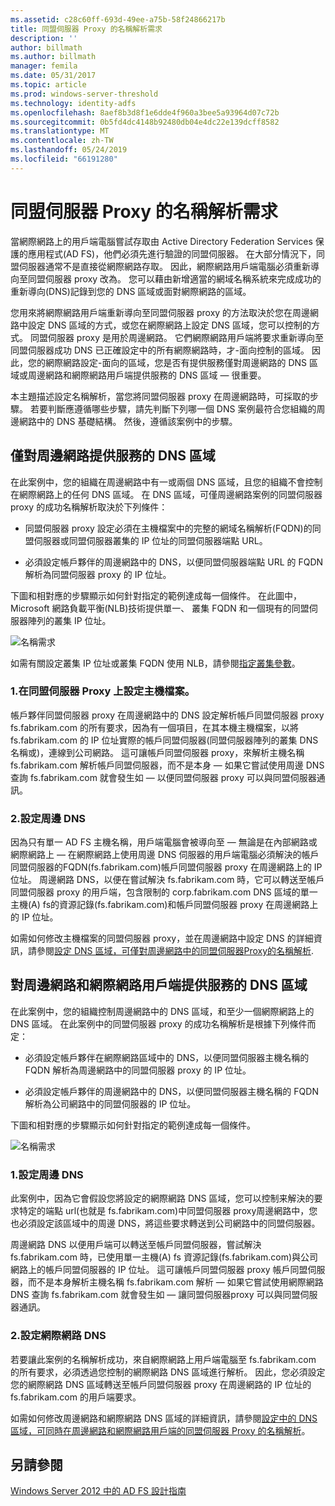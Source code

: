 ```yaml
---
ms.assetid: c28c60ff-693d-49ee-a75b-58f24866217b
title: 同盟伺服器 Proxy 的名稱解析需求
description: ''
author: billmath
ms.author: billmath
manager: femila
ms.date: 05/31/2017
ms.topic: article
ms.prod: windows-server-threshold
ms.technology: identity-adfs
ms.openlocfilehash: 8aef8b3d8f1e6dde4f960a3bee5a93964d07c72b
ms.sourcegitcommit: 0b5fd4dc4148b92480db04e4dc22e139dcff8582
ms.translationtype: MT
ms.contentlocale: zh-TW
ms.lasthandoff: 05/24/2019
ms.locfileid: "66191280"
---
```

# <a name="name-resolution-requirements-for-federation-server-proxies"></a>同盟伺服器 Proxy 的名稱解析需求

當網際網路上的用戶端電腦嘗試存取由 Active Directory Federation Services 保護的應用程式\(AD FS\)，他們必須先進行驗證的同盟伺服器。 在大部分情況下，同盟伺服器通常不是直接從網際網路存取。 因此，網際網路用戶端電腦必須重新導向至同盟伺服器 proxy 改為。 您可以藉由新增適當的網域名稱系統來完成成功的重新導向\(DNS\)記錄到您的 DNS 區域或面對網際網路的區域。  
  
您用來將網際網路用戶端重新導向至同盟伺服器 proxy 的方法取決於您在周邊網路中設定 DNS 區域的方式，或您在網際網路上設定 DNS 區域，您可以控制的方式。 同盟伺服器 proxy 是用於周邊網路。 它們網際網路用戶端將要求重新導向至同盟伺服器成功 DNS 已正確設定中的所有網際網路時，才\-面向控制的區域。 因此，您的網際網路設定\-面向的區域，您是否有提供服務僅對周邊網路的 DNS 區域或周邊網路和網際網路用戶端提供服務的 DNS 區域 — 很重要。  
  
本主題描述設定名稱解析，當您將同盟伺服器 proxy 在周邊網路時，可採取的步驟。 若要判斷應遵循哪些步驟，請先判斷下列哪一個 DNS 案例最符合您組織的周邊網路中的 DNS 基礎結構。 然後，遵循該案例中的步驟。  
  
## <a name="dns-zone-serving-only-the-perimeter-network"></a>僅對周邊網路提供服務的 DNS 區域  
在此案例中，您的組織在周邊網路中有一或兩個 DNS 區域，且您的組織不會控制在網際網路上的任何 DNS 區域。 在 DNS 區域，可僅周邊網路案例的同盟伺服器 proxy 的成功名稱解析取決於下列條件：  
  
-   同盟伺服器 proxy 設定必須在主機檔案中的完整的網域名稱解析\(FQDN\)的同盟伺服器或同盟伺服器叢集的 IP 位址的同盟伺服器端點 URL。  
  
-   必須設定帳戶夥伴的周邊網路中的 DNS，以便同盟伺服器端點 URL 的 FQDN 解析為同盟伺服器 proxy 的 IP 位址。  
  
下圖和相對應的步驟顯示如何針對指定的範例達成每一個條件。 在此圖中，Microsoft 網路負載平衡\(NLB\)技術提供單一、 叢集 FQDN 和一個現有的同盟伺服器陣列的叢集 IP 位址。  
  
![名稱需求](media/adfs2_deploy_single_fs.gif)  
  
如需有關設定叢集 IP 位址或叢集 FQDN 使用 NLB，請參閱[指定叢集參數](https://go.microsoft.com/fwlink/?LinkId=75282)。  
  
### <a name="1-configure-the-hosts-file-on-the-federation-server-proxy"></a>1.在同盟伺服器 Proxy 上設定主機檔案。  
帳戶夥伴同盟伺服器 proxy 在周邊網路中的 DNS 設定解析帳戶同盟伺服器 proxy fs.fabrikam.com 的所有要求，因為有一個項目，在其本機主機檔案，以將 fs.fabrikam.com 的 IP 位址實際的帳戶同盟伺服器\(同盟伺服器陣列的叢集 DNS 名稱或\)，連線到公司網路。 這可讓帳戶同盟伺服器 proxy，來解析主機名稱 fs.fabrikam.com 解析帳戶同盟伺服器，而不是本身 — 如果它嘗試使用周邊 DNS 查詢 fs.fabrikam.com 就會發生如 — 以便同盟伺服器 proxy 可以與同盟伺服器通訊。  
  
### <a name="2-configure-perimeter-dns"></a>2.設定周邊 DNS  
因為只有單一 AD FS 主機名稱，用戶端電腦會被導向至 — 無論是在內部網路或網際網路上 — 在網際網路上使用周邊 DNS 伺服器的用戶端電腦必須解決的帳戶同盟伺服器的FQDN\(fs.fabrikam.com\)帳戶同盟伺服器 proxy 在周邊網路上的 IP 位址。 周邊網路 DNS，以便在嘗試解決 fs.fabrikam.com 時，它可以轉送至帳戶同盟伺服器 proxy 的用戶端，包含限制的 corp.fabrikam.com DNS 區域的單一主機\(A\) fs的資源記錄\(fs.fabrikam.com\)和帳戶同盟伺服器 proxy 在周邊網路上的 IP 位址。  
  
如需如何修改主機檔案的同盟伺服器 proxy，並在周邊網路中設定 DNS 的詳細資訊，請參閱[設定 DNS 區域，可僅對周邊網路中的同盟伺服器Proxy的名稱解析](../../ad-fs/deployment/Configure-Name-Resolution-for-a-Federation-Server-Proxy-in-a-DNS-Zone-That-Serves-Only-the-Perimeter-Network.md).  
  
## <a name="dns-zone-serving-both-the-perimeter-network-and-internet-clients"></a>對周邊網路和網際網路用戶端提供服務的 DNS 區域  
在此案例中，您的組織控制周邊網路中的 DNS 區域，和至少一個網際網路上的 DNS 區域。 在此案例中的同盟伺服器 proxy 的成功名稱解析是根據下列條件而定：  
  
-   必須設定帳戶夥伴在網際網路區域中的 DNS，以便同盟伺服器主機名稱的 FQDN 解析為周邊網路中的同盟伺服器 proxy 的 IP 位址。  
  
-   必須設定帳戶夥伴的周邊網路中的 DNS，以便同盟伺服器主機名稱的 FQDN 解析為公司網路中的同盟伺服器的 IP 位址。  
  
下圖和相對應的步驟顯示如何針對指定的範例達成每一個條件。  
  
![名稱需求](media/adfs2_deploy_fsp_3DNS.gif)  
  
### <a name="1-configure-perimeter-dns"></a>1.設定周邊 DNS  
此案例中，因為它會假設您將設定的網際網路 DNS 區域，您可以控制来解決的要求特定的端點 url\(也就是 fs.fabrikam.com\)中同盟伺服器 proxy周邊網路中，您也必須設定該區域中的周邊 DNS，將這些要求轉送到公司網路中的同盟伺服器。  
  
周邊網路 DNS 以便用戶端可以轉送至帳戶同盟伺服器，嘗試解決 fs.fabrikam.com 時，已使用單一主機\(A\) fs 資源記錄\(fs.fabrikam.com\)與公司網路上的帳戶同盟伺服器的 IP 位址。 這可讓帳戶同盟伺服器 proxy 帳戶同盟伺服器，而不是本身解析主機名稱 fs.fabrikam.com 解析 — 如果它嘗試使用網際網路 DNS 查詢 fs.fabrikam.com 就會發生如 — 讓同盟伺服器proxy 可以與同盟伺服器通訊。  
  
### <a name="2-configure-internet-dns"></a>2.設定網際網路 DNS  
若要讓此案例的名稱解析成功，來自網際網路上用戶端電腦至 fs.fabrikam.com 的所有要求，必須透過您控制的網際網路 DNS 區域進行解析。 因此，您必須設定您的網際網路 DNS 區域轉送至帳戶同盟伺服器 proxy 在周邊網路的 IP 位址的 fs.fabrikam.com 的用戶端要求。  
  
如需如何修改周邊網路和網際網路 DNS 區域的詳細資訊，請參閱[設定中的 DNS 區域，可同時在周邊網路和網際網路用戶端的同盟伺服器 Proxy 的名稱解析](../../ad-fs/deployment/Configure-Name-Resolution-for-a-Federation-Server-Proxy-in-a-DNS-Zone-That-Serves-Both-the-Perimeter-Network-and-Internet-Clients.md)。  
  
## <a name="see-also"></a>另請參閱
[Windows Server 2012 中的 AD FS 設計指南](AD-FS-Design-Guide-in-Windows-Server-2012.md)
